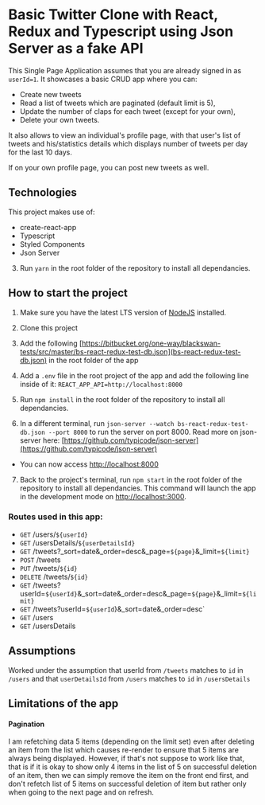 # Basic Twitter Clone with React, Redux and Typescript using Json Server as a fake API

This Single Page Application assumes that you are already signed in as `userId=1`. It showcases a basic CRUD app where you can:

- Create new tweets
- Read a list of tweets which are paginated (default limit is 5),
- Update the number of claps for each tweet (except for your own),
- Delete your own tweets.

It also allows to view an individual's profile page, with that user's list of tweets and his/statistics details which displays number of tweets per day for the last 10 days.

If on your own profile page, you can post new tweets as well.

## Technologies
This project makes use of:
- create-react-app
- Typescript
- Styled Components
- Json Server

3. Run `yarn` in the root folder of the repository to install all dependancies.
## How to start the project

 1. Make sure you have the latest LTS version of [NodeJS](https://nodejs.org/en/) installed.

 2. Clone this project

 3. Add the following [https://bitbucket.org/one-way/blackswan-tests/src/master/bs-react-redux-test-db.json](bs-react-redux-test-db.json) in the root folder of the app
 4. Add a `.env` file in the root project of the app and add the following line inside of it: `REACT_APP_API=http://localhost:8000`

 5. Run `npm install` in the root folder of the repository to install all dependancies.

 6. In a different terminal, run `json-server --watch bs-react-redux-test-db.json --port 8000` to run the server on port 8000. Read more on json-server here: [https://github.com/typicode/json-server](https://github.com/typicode/json-server)

 - You can now access [http://localhost:8000](http://localhost:8000)

 7. Back to the project's terminal, run `npm start` in the root folder of the repository to install all dependancies. This command will launch the app in the development mode on [http://localhost:3000](http://localhost:3000).


### Routes used in this app:
- `GET` /users/`${userId}`
- `GET` /usersDetails/`${userDetailsId}`
- `GET` /tweets?_sort=date&_order=desc&_page=`${page}`&_limit=`${limit}`
- `POST` /tweets
- `PUT` /tweets/`${id}`
- `DELETE` /tweets/`${id}`
- `GET` /tweets?userId=`${userId}`&_sort=date&_order=desc&_page=`${page}`&_limit=`${limit}`
- `GET` /tweets?userId=`${userId`}&_sort=date&_order=desc`
- `GET` /users
- `GET` /usersDetails


## Assumptions
Worked under the assumption that userId from `/tweets` matches to `id` in `/users` and that `userDetailsId` from `/users` matches to `id` in `/usersDetails`

## Limitations of the app

#### Pagination
I am refetching data 5 items (depending on the limit set) even after deleting an item from the list which causes re-render to ensure that 5 items are always being displayed.
However, if that's not suppose to work like that, that is if it is okay to show only 4 items in the list of 5 on successful deletion of an item, then we can simply remove the item on the front end first, and don't refetch list of 5 items on successful deletion of item but rather only when going to the next page and on refresh.
